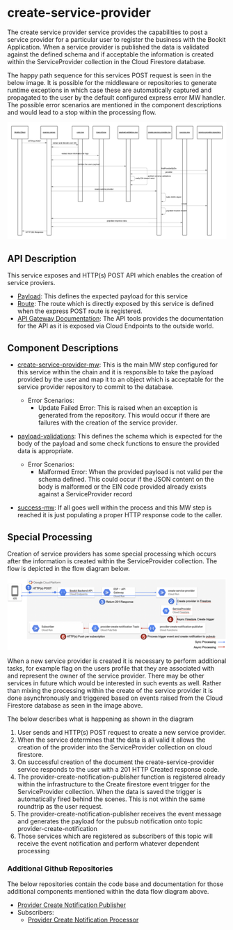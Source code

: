 # create-service-provider

The create service provider service provides the capabilities to post a service provider for a particular user to register the business with the Bookit Application. When a service provider is published the data is validated against the defined schema and if acceptable the information is created within the ServiceProvider collection in the Cloud Firestore database.

The happy path sequence for this services POST request is seen in the below image. It is possible for the middleware or repositories to generate runtime exceptions in which case these are automatically captured and propagated to the user by the default configured express error MW handler. The possible error scenarios are mentioned in the component descriptions and would lead to a stop within the processing flow.

[![create-service-provider-sequence](../../../docs/images/create-service-provider-sequence.png)](../../../docs/images/create-service-provider-sequence.png)

## API Description

This service exposes and HTTP(s) POST API which enables the creation of service proviers.

- [Payload](./src/payload-validations.js): This defines the expected payload for this service
- [Route](./src/index.js): The route which is directly exposed by this service is defined when the express POST route is registered.
- [API Gateway Documentation](https://endpointsportal.bookit-app-260021.cloud.goog/docs/esp-fjwomrdjca-ue.a.run.app/0/routes/provider/post): The API tools provides the documentation for the API as it is exposed via Cloud Endpoints to the outside world. 

## Component Descriptions

- [create-service-provider-mw](./src/create-service-provider-mw.js): This is the main MW step configured for this service within the chain and it is responsible to take the payload provided by the user and map it to an object which is acceptable for the service provider repository to commit to the database.

  - Error Scenarios:
    - Update Failed Error: This is raised when an exception is generated from the repository. This would occur if there are failures with the creation of the service provider.

- [payload-validations](./src/payload-validations.js): This defines the schema which is expected for the body of the payload and some check functions to ensure the provided data is appropriate.

  - Error Scenarios:
    - Malformed Error: When the provided payload is not valid per the schema defined. This could occur if the JSON content on the body is malformed or the EIN code provided already exists against a ServiceProvider record

- [success-mw](./src/success-mw.js): If all goes well within the process and this MW step is reached it is just populating a proper HTTP response code to the caller.

## Special Processing

Creation of service providers has some special processing which occurs after the information is created within the ServiceProvider collection. The flow is depicted in the flow diagram below.

[![create-provider-special-processing](../../../docs/images/create-provider-special-processing.png)](../../../docs/images/create-provider-special-processing.png)

When a new service provider is created it is necessary to perform additional tasks, for example flag on the users profile that they are associated with and represent the owner of the service provider. There may be other services in future which would be interested in such events as well. Rather than mixing the processing within the create of the service provider it is done asynchronously and triggered based on events raised from the Cloud Firestore database as seen in the image above.

The below describes what is happening as shown in the diagram

1. User sends and HTTP(s) POST request to create a new service provider.
2. When the service determines that the data is all valid it allows the creation of the provider into the ServiceProvider collection on cloud firestore.
3. On successful creation of the document the create-service-provider service responds to the user with a 201 HTTP Created response code.
4. The provider-create-notification-publisher function is registered already within the infrastructure to the Create firestore event trigger for the ServiceProvider collection. When the data is saved the trigger is automatically fired behind the scenes. This is not within the same roundtrip as the user request.
5. The provider-create-notification-publisher receives the event message and generates the payload for the pubsub notification onto topic provider-create-notification
6. Those services which are registered as subscribers of this topic will receive the event notification and perform whatever dependent processing

### Additional Github Repositories

The below repositories contain the code base and documentation for those additional components mentioned within the data flow diagram above.

- [Provider Create Notification Publisher](https://github.com/bookit-app/provider-create-notification-publisher)
- Subscribers:
  - [Provider Create Notification Processor](https://github.com/bookit-app/profile-services/tree/master/src/services/provider-create-notification-processor)
